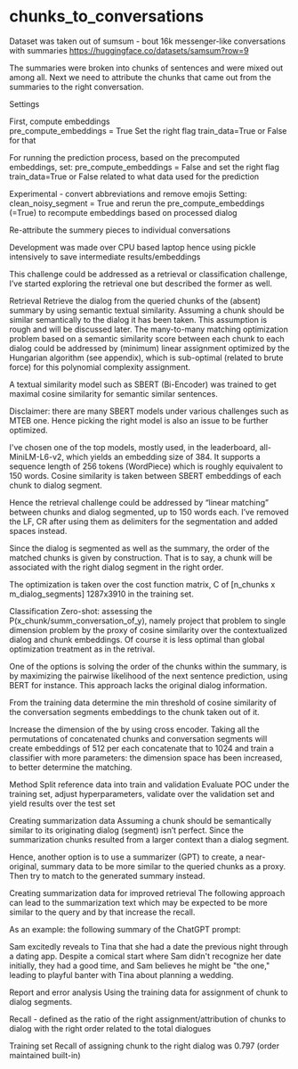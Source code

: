 # chunks_to_conversations

Dataset was taken out of sumsum - bout 16k messenger-like conversations with summaries
https://huggingface.co/datasets/samsum?row=9

The summaries were broken into chunks of sentences and were mixed out among all. Next we need to attribute the chunks that came out from the summaries to the right conversation.

Settings

First, compute embeddings  
pre_compute_embeddings = True
Set the right flag train_data=True or False for that 

For running the prediction process, based on the precomputed embeddings, set:
pre_compute_embeddings = False
and set the right flag train_data=True or False related to what data used for the prediction

Experimental - convert abbreviations and remove emojis
Setting: 
clean_noisy_segment = True
and rerun the pre_compute_embeddings (=True) to recompute embeddings based on processed dialog



Re-attribute the summery pieces to individual conversations

Development was made over CPU based laptop hence using pickle intensively to save intermediate results/embeddings

This challenge could be addressed as a retrieval or classification challenge, I’ve started exploring the retrieval one but described the former as well. 

Retrieval 
Retrieve the dialog from the queried chunks of the (absent) summary by using semantic textual similarity. Assuming a chunk should be similar semantically to the dialog it has been taken. This assumption is rough and will be discussed later. The many-to-many matching optimization problem based on a semantic similarity score between each chunk to each dialog could be addressed by (minimum) linear assignment optimized by the Hungarian algorithm (see appendix), which is sub-optimal (related to brute force) for this polynomial complexity assignment. 

A textual similarity model such as SBERT (Bi-Encoder) was trained to get maximal cosine similarity for semantic similar sentences. 

Disclaimer: there are many SBERT models under various challenges such as MTEB one. Hence picking the right model is also an issue to be further optimized.

I've chosen one of the top models, mostly used, in the leaderboard, all-MiniLM-L6-v2, which yields an embedding size of 384. It supports a sequence length of 256 tokens (WordPiece) which is roughly equivalent to 150 words. Cosine similarity is taken between SBERT embeddings of each chunk to dialog segment.

Hence the retrieval challenge could be addressed by “linear matching” between chunks and dialog segmented, up to 150 words each. I’ve removed the LF, CR after using them as delimiters for the segmentation and added spaces instead.

Since the dialog is segmented as well as the summary, the order of the matched chunks is given by construction. That is to say, a chunk will be associated with the right dialog segment in the right order.

The optimization is taken over the cost function matrix, C of [n_chunks x m_dialog_segments] 1287x3910 in the training set.


Classification 
Zero-shot: assessing the P(x_chunk/summ_conversation_of_y), namely project that problem to single dimension problem by the proxy of cosine similarity over the contextualized dialog and chunk embeddings. Of course it is less optimal than global optimization treatment as in the retrival.

One of the options is solving the order of the chunks within the summary, is by maximizing the pairwise likelihood of the next sentence prediction, using BERT for instance. This approach lacks the original dialog information.

From the training data determine the min threshold of cosine similarity of the conversation segments  embeddings to the chunk taken out of it. 

Increase the dimension of the by using cross encoder. Taking all the permutations of concatenated chunks and conversation segments will create embeddings of 512 per each concatenate that to 1024 and train a classifier with more parameters: the dimension space has been increased, to better determine the matching. 

Method 
Split reference data into train and validation
Evaluate POC under the training set, adjust hyperparameters, validate over the validation set and yield results over the test set


Creating summarization data
Assuming a chunk should be semantically similar to its originating dialog (segment) isn’t perfect. Since the summarization chunks resulted from a larger context than a dialog segment.

Hence, another option is to use a summarizer (GPT) to create, a near-original, summary data to be more similar to the queried chunks as a proxy. Then try to match to the generated summary instead.

Creating summarization data for improved retrieval 
The following approach can lead to the summarization text which may be expected to be more similar to the query and by that increase the recall.

As an example: the following summary of the ChatGPT prompt:

Sam excitedly reveals to Tina that she had a date the previous night through a dating app. Despite a comical start where Sam didn't recognize her date initially, they had a good time, and Sam believes he might be "the one," leading to playful banter with Tina about planning a wedding.







Report and error analysis
Using the training data for assignment of chunk to dialog segments.

Recall - defined as the ratio of the right assignment/attribution of chunks to dialog with the right order related to the total dialogues   

Training set
Recall of assigning chunk to the right dialog was 0.797 (order maintained built-in)

